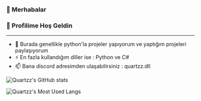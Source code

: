 ### 👋 Merhabalar
### 👋 Profilime Hoş Geldin
------------------------------------------------

- 🔭 Burada genellikle python'la projeler yapıyorum ve yaptığım projeleri paylaşıyorum
- ⚡ En fazla kullandığım diller ise : Python ve C#  
- 📫 Bana discord adresimden ulaşabilirsiniz : quartzz.dll

![Quartzz's GitHub stats](https://github-readme-stats.vercel.app/api?username=anuraghazra&show_icons=true)

![Quartzz's Most Used Langs](https://github-readme-stats.vercel.app/api/top-langs/?username=QuartzzDev&theme=blue-green)
